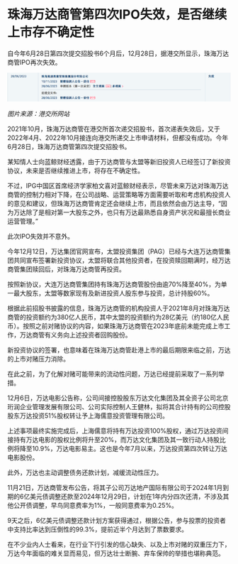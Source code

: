 # 珠海万达商管第四次IPO失效，是否继续上市存不确定性

自今年6月28日第四次提交招股书6个月后，12月28日，据港交所显示，珠海万达商管IPO再次失效。

![07f4a7056ab4fc35fa6138802a8649e1.jpg](./珠海万达商管第四次IPO失效是否继续上市存不确定性/07f4a7056ab4fc35fa6138802a8649e1.jpg)

_图片来源：港交所网站_

2021年10月，珠海万达商管在港交所首次递交招股书，首次递表失效后，又于2022年4月、2022年10月接连向港交所递交上市申请材料，但都没有成功。今年6月28日，珠海万达商管第四次提交招股书。

某知情人士向蓝鲸财经透露，由于万达商管与太盟等新旧投资人已经签订了新投资协议，未来是否继续推进上市，将存在不确定性。

不过，IPG中国区首席经济学家柏文喜对蓝鲸财经表示，尽管未来万达对珠海万达商管的控制力相对下降，在公司战略、运营策略等方面需要听取和考虑机构投资人的意见和建议，但珠海万达商管肯定还会继续上市，而且依然会由万达主导，“因为万达除了是相对第一大股东之外，也只有万达最熟悉自身资产状况和最擅长商业运营管理。”

此次IPO失效并不意外。

今年12月12日，万达集团官网宣布，太盟投资集团（PAG）已经与大连万达商管集团共同宣布签署新投资协议，太盟将联合其他投资者，在投资赎回期满时，经万达商管集团赎回后，对珠海万达商管再投资。

按照新协议，大连万达商管集团持有珠海万达商管股份由逾70%降至40%，为单一最大股东，太盟等数家现有及新进投资人股东参与投资，总计持股60%。

根据此前招股书披露的信息，珠海万达商管的机构投资人于2021年8月对珠海万达商管的投资额约为380亿人民币，其中太盟的投资额约为28亿美元（约180亿人民币）。按照之前对赌协议的内容，如果珠海万达商管在2023年底前未能完成上市工作，万达商管有义务向上述投资者回购股份。

新投资协议的签署，也意味着在珠海万达商管赴港上市的最后期限来临之前，万达的上市对赌压力消除。

在此之前，为了化解对赌可能带来的流动性问题，万达已经提前采取了一系列举措。

12月6日，万达电影公告称，公司间接控股股东万达文化集团及其全资子公司北京珩润企业管理发展有限公司、公司实际控制人王健林，拟将其合计持有的公司控股股东万达投资51%股权转让予上海儒意投资管理有限公司。

上述事项最终实施完成后，上海儒意将持有万达投资100%股权，通过万达投资间接持有万达电影的股权比例将升至20%，而万达文化集团及其一致行动人持股比例将降至10.9%，万达电影易主。这也是今年7月以来，万达投资第四次转让万达电影股份。

此外，万达也主动调整债务还款计划，减缓流动性压力。

11月21日，万达商管发布公告，将其子公司万达地产国际有限公司于2024年1月到期的6亿美元债调整还款至2024年12月29日，计划在1年内分四次还清，不涉及其他公开债调整，早鸟同意费率为1%，一般同意费率为0.25%。

9天之后，6亿美元债调整还款计划方案获得通过，根据公告，参与投票的投资者中支持比率达到压倒性的99.3%，提前近半个月达到了票数要求。

在不少业内人士看来，在行业下行引发的信心缺失、以及上市对赌的双重压力下，万达今年面临的难关显而易见，但万达壮士断腕、弃车保帅的举措也堪称典范。

